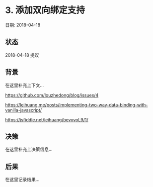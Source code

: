 # 3. 添加双向绑定支持

日期: 2018-04-18

## 状态

2018-04-18 提议

## 背景

在这里补充上下文...


https://github.com/louzhedong/blog/issues/4

https://leihuang.me/posts/implementing-two-way-data-binding-with-vanilla-javascript/

https://jsfiddle.net/leihuang/bevxvoL9/1/

## 决策

在这里补充上决策信息...

## 后果

在这里记录结果...
